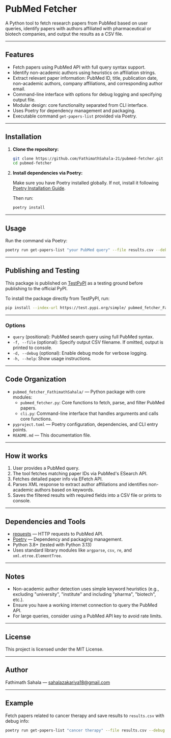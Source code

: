 # PubMed Fetcher

A Python tool to fetch research papers from PubMed based on user queries, identify papers with authors affiliated with pharmaceutical or biotech companies, and output the results as a CSV file.

---

## Features

- Fetch papers using PubMed API with full query syntax support.
- Identify non-academic authors using heuristics on affiliation strings.
- Extract relevant paper information: PubMed ID, title, publication date, non-academic authors, company affiliations, and corresponding author email.
- Command-line interface with options for debug logging and specifying output file.
- Modular design: core functionality separated from CLI interface.
- Uses Poetry for dependency management and packaging.
- Executable command `get-papers-list` provided via Poetry.

---

## Installation

1. **Clone the repository:**

   ```bash
   git clone https://github.com/FathimathSahala-21/pubmed-fetcher.git
   cd pubmed-fetcher
   ```

2. **Install dependencies via Poetry:**

   Make sure you have Poetry installed globally. If not, install it following [Poetry Installation Guide](https://python-poetry.org/docs/#installation).

   Then run:

   ```bash
   poetry install
   ```

---

## Usage

Run the command via Poetry:

```bash
poetry run get-papers-list "your PubMed query" --file results.csv --debug
```
---

## Publishing and Testing

This package is published on [TestPyPI](https://test.pypi.org/) as a testing ground before publishing to the official PyPI.

To install the package directly from TestPyPI, run:

```bash
pip install --index-url https://test.pypi.org/simple/ pubmed_fetcher_FathimathSahala
```
---
### Options

- `query` (positional): PubMed search query using full PubMed syntax.
- `-f, --file` (optional): Specify output CSV filename. If omitted, output is printed to console.
- `-d, --debug` (optional): Enable debug mode for verbose logging.
- `-h, --help`: Show usage instructions.

---

## Code Organization

- `pubmed_fetcher_FathimathSahala/` — Python package with core modules:
  - `pubmed_fetcher.py`: Core functions to fetch, parse, and filter PubMed papers.
  - `cli.py`: Command-line interface that handles arguments and calls core functions.
- `pyproject.toml` — Poetry configuration, dependencies, and CLI entry points.
- `README.md` — This documentation file.

---

## How it works

1. User provides a PubMed query.
2. The tool fetches matching paper IDs via PubMed's ESearch API.
3. Fetches detailed paper info via EFetch API.
4. Parses XML response to extract author affiliations and identifies non-academic authors based on keywords.
5. Saves the filtered results with required fields into a CSV file or prints to console.

---

## Dependencies and Tools

- [requests](https://requests.readthedocs.io/en/latest/) — HTTP requests to PubMed API.
- [Poetry](https://python-poetry.org/) — Dependency and packaging management.
- Python 3.8+ (tested with Python 3.13)
- Uses standard library modules like `argparse`, `csv`, `re`, and `xml.etree.ElementTree`.

---

## Notes

- Non-academic author detection uses simple keyword heuristics (e.g., excluding "university", "institute" and including "pharma", "biotech", etc.).
- Ensure you have a working internet connection to query the PubMed API.
- For large queries, consider using a PubMed API key to avoid rate limits.

---

## License

This project is licensed under the MIT License.

---

## Author

Fathimath Sahala — sahalazakariya18@gmail.com

---

## Example

Fetch papers related to cancer therapy and save results to `results.csv` with debug info:

```bash
poetry run get-papers-list "cancer therapy" --file results.csv --debug
```
